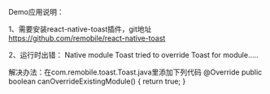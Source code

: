 Demo应用说明：

1、需要安装react-native-toast插件，git地址
https://github.com/remobile/react-native-toast

2、运行时出错：
Native module Toast tried to override Toast for module.....

解决办法：在com.remobile.toast.Toast.java里添加下列代码
@Override
    public boolean canOverrideExistingModule() {
        return true;
    }

